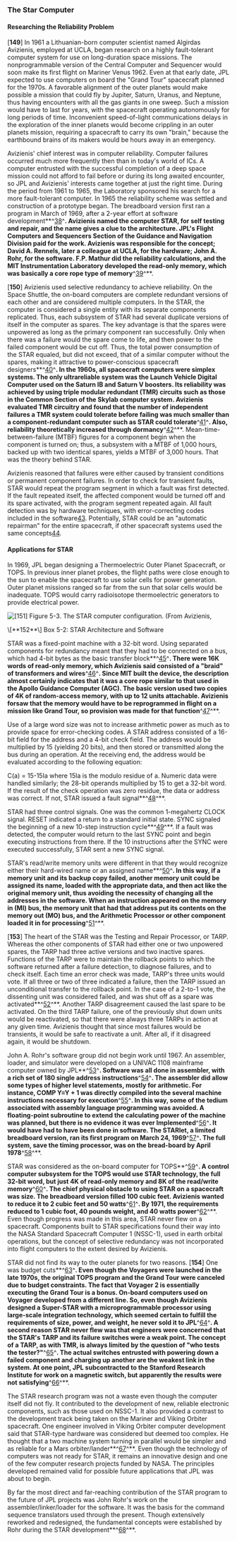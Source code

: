 ### The Star Computer

#### Researching the Reliability Problem

\[**149**\] In 1961 a Lithuanian-born computer scientist named Algirdas
Avizienis, employed at UCLA, began research on a highly fault-tolerant
computer system for use on long-duration space missions. The
nonprogrammable version of the Central Computer and Sequencer would soon
make its first flight on Mariner Venus 1962. Even at that early date,
JPL expected to use computers on board the "Grand Tour" spacecraft
planned for the 1970s. A favorable alignment of the outer planets would
make possible a mission that could fly by Jupiter, Saturn, Uranus, and
Neptune, thus having encounters with all the gas giants in one sweep.
Such a mission would have to last for years, with the spacecraft
operating autonomously for long periods of time. Inconvenient
speed-of-light communications delays in the exploration of the inner
planets would become crippling in an outer planets mission, requiring a
spacecraft to carry its own "brain," because the earthbound brains of
its makers would be hours away in an emergency.

Avizienis' chief interest was in computer reliability. Computer failures
occurred much more frequently then than in today's world of ICs. A
computer entrusted with the successful completion of a deep space
mission could not afford to fail before or during its long awaited
encounter, so JPL and Avizienis' interests came together at just the
right time. During the period from 1961 to 1965, the Laboratory
sponsored his search for a more fault-tolerant computer. In 1965 the
reliability scheme was settled and construction of a prototype began.
The breadboard version first ran a program in March of 1969, after a
2-year effort at software development**^[38](Source5.html)^**. Avizienis
named the computer STAR, for self testing and repair, and the name gives
a clue to the architecture. JPL's Flight Computers and Sequencers
Section of the Guidance and Navigation Division paid for the work.
Avizienis was responsible for the concept; David A. Rennels, later a
colleague at UCLA, for the hardware; John A. Rohr, for the software.
F.P. Mathur did the reliability calculations, and the MIT
Instrumentation Laboratory developed the read-only memory, which was
basically a core rope type of memory**^[39](Source5.html)^**.

\[**150**\] Avizienis used selective redundancy to achieve reliability.
On the Space Shuttle, the on-board computers are complete redundant
versions of each other and are considered multiple computers. In the
STAR, the computer is considered a single entity with its separate
components replicated. Thus, each subsystem of STAR had several
duplicate versions of itself in the computer as spares. The key
advantage is that the spares were unpowered as long as the primary
component ran successfully. Only when there was a failure would the
spare come to life, and then power to the failed component would be cut
off. Thus, the total power consumption of the STAR equaled, but did not
exceed, that of a similar computer without the spares, making it
attractive to power-conscious spacecraft
designers**^[40](Source5.html)^**. In the 1960s, all spacecraft
computers were simplex systems. The only ultrareliable system was the
Launch Vehicle Digital Computer used on the Saturn IB and Saturn V
boosters. Its reliability was achieved by using triple modular redundant
(TMR) circuits such as those in the Common Section of the Skylab
computer system. Avizienis evaluated TMR circuitry and found that the
number of independent failures a TMR system could tolerate before
failing was much smaller than a component-redundant computer such as
STAR could tolerate**^[41](Source5.html)^**. Also, reliability
theoretically increased through dormancy**^[42](Source5.html)^**.
Mean-time-between-failure (MTBF) figures for a component begin when the
component is turned on; thus, a subsystem with a MTBF of 1,000 hours,
backed up with two identical spares, yields a MTBF of 3,000 hours. That
was the theory behind STAR.

Avizienis reasoned that failures were either caused by transient
conditions or permanent component failures. In order to check for
transient faults, STAR would repeat the program segment in which a fault
was first detected. If the fault repeated itself, the affected component
would be turned off and its spare activated, with the program segment
repeated again. All fault detection was by hardware techniques, with
error-correcting codes included in the software[43](Source5.html).
Potentially, STAR could be an "automatic repairman" for the entire
spacecraft, if other spacecraft systems used the same
concepts[44](Source5.html).

#### Applications for STAR

In 1969, JPL began designing a Thermoelectric Outer Planet Spacecraft,
or TOPS. In previous inner planet probes, the flight paths were close
enough to the sun to enable the spacecraft to use solar cells for power
generation. Outer planet missions ranged so far from the sun that solar
cells would be inadequate. TOPS would carry radioisotope thermoelectric
generators to provide electrical power.

![\[**151**\] Figure 5-3. The STAR computer configuration. (From Avizienis,
](images/p151.jpg)

<div class="inbox">\[**152**\] Box 5-2: STAR Architecture and Software

STAR was a fixed-point machine with a 32-bit word. Using separated
components for redundancy meant that they had to be connected on a bus,
which had 4-bit bytes as the basic transfer
block**^[45](Source5.html)^**. There were 16K words of read-only memory,
which Avizienis said consisted of a "braid" of transformers and
wires**^[46](Source5.html)^**. Since MIT built the device, the
description almost certainly indicates that it was a core rope similar
to that used in the Apollo Guidance Computer (AGC). The basic version
used two copies of 4K of random-access memory, with up to 12 units
attachable. Avizienis forsaw that the memory would have to be
reprogrammed in flight on a mission like Grand Tour, so provision was
made for that function**^[47](Source5.html)^**.

Use of a large word size was not to increase arithmetic power as much as
to provide space for error-checking codes. A STAR address consisted of a
16-bit field for the address and a 4-bit check field. The address would
be multiplied by 15 (yielding 20 bits), and then stored or transmitted
along the bus during an operation. At the receiving end, the address
would be evaluated according to the following equation:

C(a) = 15-15Ia
where 15Ia is the modulo residue of a. Numeric data were handled
similarly; the 28-bit operands multiplied by 15 to get a 32-bit word. If
the result of the check operation was zero residue, the data or address
was correct. If not, STAR issued a fault signal**^[48](Source5.html)^**.

STAR had three control signals. One was the common 1-megahertz CLOCK
signal. RESET indicated a return to a standard initial state. SYNC
signaled the beginning of a new 10-step instruction
cycle**^[49](Source5.html)^**. If a fault was detected, the computer
would return to the last SYNC point and begin executing instructions
from there. If the 10 instructions after the SYNC were executed
successfully, STAR sent a new SYNC signal.

STAR's read/write memory units were different in that they would
recognize either their hard-wired name or an assigned
name**^[50](Source5.html)^**. In this way, if a memory unit and its
backup copy failed, another memory unit could be assigned its name,
loaded with the appropriate data, and then act like the original memory
unit, thus avoiding the necessity of changing all the addresses in the
software. When an instruction appeared on the memory in (MI) bus, the
memory unit that had that address put its contents on the memory out
(MO) bus, and the Arithmetic Processor or other component loaded it in
for processing**^[51](Source5.html)^**.

\[**153**\] The heart of the STAR was the Testing and Repair Processor,
or TARP. Whereas the other components of STAR had either one or two
unpowered spares, the TARP had three active versions and two inactive
spares. Functions of the TARP were to maintain the rollback points to
which the software returned after a failure detection, to diagnose
failures, and to check itself. Each time an error check was made, TARP's
three units would vote. If all three or two of three indicated a
failure, then the TARP issued an unconditional transfer to the rollback
point. In the case of a 2-to-1 vote, the dissenting unit was considered
failed, and was shut off as a spare was
activated**^[52](Source5.html)^**. Another TARP disagreement caused the
last spare to be activated. On the third TARP failure, one of the
previously shut down units would be reactivated, so that there were
always three TARPs in action at any given time. Avizienis thought that
since most failures would be transients, it would be safe to reactivate
a unit. After all, if it disagreed again, it would be shutdown.

John A. Rohr's software group did not begin work until 1967. An
assembler, loader, and simulator were developed on a UNIVAC 1108
mainframe computer owned by JPL**^[53](Source5.html)^**. Software was
all done in assembler, with a rich set of 180 single address
instructions**^[54](Source5.html)^**. The assembler did allow some types
of higher level statements, mostly for arithmetic. For instance, COMP
Y=Y + 1 was directly compiled into the several machine instructions
necessary for execution**^[55](Source5.html)^**. In this way, some of
the tedium associated with assembly language programming was avoided. A
floating-point subroutine to extend the calculating power of the machine
was planned, but there is no evidence it was ever
Implemented**^[56](Source5.html)^**. It would have had to have been done
in software. The STARlet, a limited breadboard version, ran its first
program on March 24, 1969**^[57](Source5.html)^**. The full system, save
the timing processor, was on the bread-board by April
1978**^[58](Source5.html)^**.

</div>

STAR was considered as the on-board computer for
TOPS**^[59](Source5.html)^**. A control computer subsystem for the TOPS
would use STAR technology, the full 32-bit word, but just 4K of
read-only memory and 8K of the read/write
memory**^[60](Source5.html)^**. The chief physical obstacle to using
STAR on a spacecraft was size. The breadboard version filled 100 cubic
feet. Avizienis wanted to reduce it to 2 cubic feet and 50
watts**^[61](Source5.html)^**. By 1971, the requirements reduced to 1
cubic foot, 40 pounds weight, and 40 watts
power**^[62](Source5.html)^**. Even though progress was made in this
area, STAR never flew on a spacecraft. Components built to STAR
specifications found their way into the NASA Standard Spacecraft
Computer 1 (NSSC-1), used in earth orbital operations, but the concept
of selective redundancy was not incorporated into flight computers to
the extent desired by Avizienis.

STAR did not find its way to the outer planets for two reasons.
\[**154**\] One was budget cuts**^[63](Source5.html)^**. Even though the
Voyagers were launched in the late 1970s, the original TOPS program and
the Grand Tour were canceled due to budget constraints. The fact that
Voyager 2 is essentially executing the Grand Tour is a bonus. On-board
computers used on Voyager developed from a different line. So, even
though Avizienis designed a Super-STAR with a microprogrammable
processor using large-scale integration technology, which seemed certain
to fulfill the requirements of size, power, and weight, he never sold it
to JPL**^[64](Source5.html)^**. A second reason STAR never flew was that
engineers were concerned that the STAR's TARP and its failure switches
were a weak point. The concept of a TARP, as with TMR, is always limited
by the question of "who tests the tester?"**^[65](Source5.html)^**. The
actual switches entrusted with powering down a failed component and
charging up another are the weakest link in the system. At one point,
JPL subcontracted to the Stanford Research Institute for work on a
magnetic switch, but apparently the results were not
satisfying**^[66](Source5.html)^**.

The STAR research program was not a waste even though the computer
itself did not fly. It contributed to the development of new, reliable
electronic components, such as those used on NSSC-1. It also provided a
contrast to the development track being taken on the Mariner and Viking
Orbiter spacecraft. One engineer involved in Viking Orbiter computer
development said that STAR-type hardware was considered but deemed too
complex. He thought that a two machine system turning in parallel would
be simpler and as reliable for a Mars
orbiter/lander**^[67](Source5.html)^**. Even though the technology of
computers was not ready for STAR, it remains an innovative design and
one of the few computer research projects funded by NASA. The principles
developed remained valid for possible future applications that JPL was
about to begin.

By far the most direct and far-reaching contribution of the STAR program
to the future of JPL projects was John Rohr's work on the
assembler/linker/loader for the software. It was the basis for the
command sequence translators used through the present. Though
extensively reworked and redesigned, the fundamental concepts were
established by Rohr during the STAR development**^[68](Source5.html)^**.
